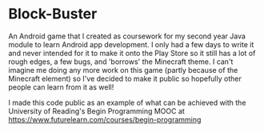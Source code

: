 # Block-Buster
An Android game that I created as coursework for my second year Java module to learn Android app development. I only had a few days to write it and never intended for it to make it onto the Play Store so it still has a lot of rough edges, a few bugs, and 'borrows' the Minecraft theme. I can't imagine me doing any more work on this game (partly because of the Minecraft element) so I've decided to make it public so hopefully other people can learn from it as well!

I made this code public as an example of what can be achieved with the University of Reading's Begin Programming MOOC at https://www.futurelearn.com/courses/begin-programming

